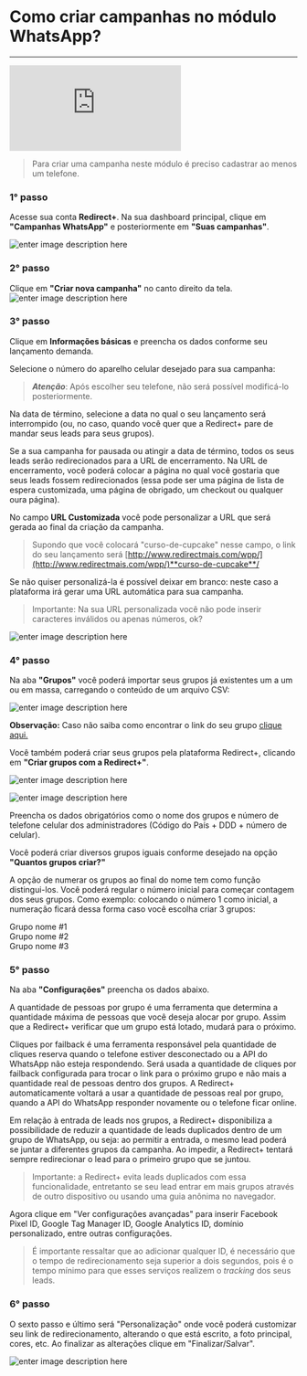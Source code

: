 # Como criar campanhas no módulo WhatsApp?

<hr>

<div class="embed-responsive embed-responsive-16by9 col-12 col-md-8">
  <iframe class="embed-responsive-item" src="https://www.youtube.com/embed/xgkVeA4DOUk" title="YouTube video player" frameborder="0" allow="accelerometer; autoplay; clipboard-write; encrypted-media; gyroscope; picture-in-picture" allowfullscreen></iframe>
</div>

> Para criar uma campanha neste módulo é preciso cadastrar ao menos um telefone.
### 1° passo

Acesse sua conta **Redirect+**. Na sua dashboard principal, clique em **"Campanhas WhatsApp"** e posteriormente em **"Suas campanhas"**.

![enter image description here](https://i.imgur.com/gLydc6w.png)


### 2° passo

Clique em **"Criar nova campanha"** no canto direito da tela.
![enter image description here](https://i.imgur.com/5Ycf9ki.png)

### 3° passo

Clique em  **Informações básicas**  e preencha os dados conforme seu lançamento demanda.

Selecione o número do aparelho celular desejado para sua campanha:

> ***Atenção***:  Após escolher seu telefone, não será possível modificá-lo posteriormente.

Na data de término, selecione a data no qual o seu lançamento será interrompido (ou, no caso, quando você quer que a Redirect+ pare de mandar seus leads para seus grupos).

Se a sua campanha for pausada ou atingir a data de término, todos os seus leads serão redirecionados para a URL de encerramento. Na URL de encerramento, você poderá colocar a página no qual você gostaria que seus leads fossem redirecionados (essa pode ser uma página de lista de espera customizada, uma página de obrigado, um checkout ou qualquer oura página).

No campo  **URL Customizada**  você pode personalizar a URL que será gerada ao final da criação da campanha.

> Supondo que você colocará "curso-de-cupcake" nesse campo, o link do seu lançamento será  [http://www.redirectmais.com/wpp/](http://www.redirectmais.com/wpp/)**curso-de-cupcake**/

Se não quiser personalizá-la é possível deixar em branco: neste caso a plataforma irá gerar uma URL automática para sua campanha.

> Importante: Na sua URL personalizada você não pode inserir caracteres inválidos ou apenas números, ok?

![enter image description here](https://i.imgur.com/qIHeJit.png)


### 4° passo

Na aba **"Grupos"** você poderá importar seus grupos já existentes um a um ou em massa, carregando o conteúdo de um arquivo CSV:

![enter image description here](https://i.imgur.com/i0pGhdM.png)

**Observação:**  Caso não saiba como encontrar o link do seu grupo [clique aqui.
](https://faq.whatsapp.com/android/chats/how-to-create-and-invite-into-a-group/?lang=pt_br)

Você também poderá criar seus grupos pela plataforma Redirect+, clicando em **"Criar grupos com a Redirect+"**.

![enter image description here](https://i.imgur.com/Q3YtV8P.png)

![enter image description here](https://i.imgur.com/uqeMi83.png)

Preencha os dados obrigatórios como o nome dos grupos e número de telefone celular dos administradores (Código do País + DDD + número de celular).

Você poderá criar diversos grupos iguais conforme desejado na opção **"Quantos grupos criar?"**

A opção de numerar os grupos ao final do nome tem como função distingui-los. Você poderá regular o número inicial para começar contagem dos seus grupos. Como exemplo: colocando o número 1 como inicial, a numeração ficará dessa forma caso você escolha criar 3 grupos:

Grupo nome #1<br>
Grupo nome #2<br>
Grupo nome #3<br>


### 5° passo

Na aba **"Configurações"** preencha os dados abaixo.

A quantidade de pessoas por grupo é uma ferramenta que determina a quantidade máxima de pessoas que você deseja alocar por grupo. Assim que a Redirect+ verificar que um grupo está lotado, mudará para o próximo.

Cliques por failback é uma ferramenta responsável pela  quantidade de cliques reserva quando o telefone estiver desconectado ou a API do WhatsApp não esteja respondendo. Será usada a quantidade de cliques por failback configurada para trocar o link para o próximo grupo e não mais a quantidade real de pessoas dentro dos grupos. A Redirect+ automaticamente voltará a usar a quantidade de pessoas real por grupo, quando a API do WhatsApp responder novamente ou o telefone ficar online.

Em relação à entrada de leads nos grupos, a Redirect+ disponibiliza a possibilidade de reduzir a quantidade de leads duplicados dentro de um grupo de WhatsApp, ou seja: ao permitir a entrada, o mesmo lead poderá se juntar a diferentes grupos da campanha. Ao impedir, a Redirect+ tentará sempre redirecionar o lead para o primeiro grupo que se juntou.

> Importante: a Redirect+ evita leads duplicados com essa funcionalidade, entretanto se seu lead entrar em mais grupos através de outro dispositivo ou usando uma guia anônima no navegador.

Agora clique em "Ver configurações avançadas" para inserir Facebook Pixel ID, Google Tag Manager ID, Google Analytics ID, domínio personalizado, entre outras configurações.

> É importante ressaltar que ao adicionar qualquer ID, é necessário que o tempo de redirecionamento seja superior a dois segundos, pois é o tempo mínimo para que esses serviços realizem o  _tracking_  dos seus leads.

### 6° passo

O sexto passo e último será "Personalização" onde você poderá customizar seu link de redirecionamento, alterando o que está escrito, a foto principal, cores, etc. Ao finalizar as alterações clique em "Finalizar/Salvar".

![enter image description here](https://i.imgur.com/shIA52R.png)
